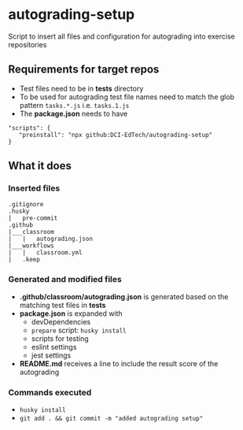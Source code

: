# autograding-setup
Script to insert all files and configuration for autograding into exercise repositories
## Requirements for target repos
- Test files need to be in **__tests__** directory
- To be used for autograding test file names need to match the glob pattern `tasks.*.js` i.e. `tasks.1.js`
- The **package.json** needs to have
```
"scripts": {
   "preinstall": "npx github:DCI-EdTech/autograding-setup"
}
```
## What it does
### Inserted files
```
.gitignore
.husky
|   pre-commit
.github
|___classroom
|   |   autograding.json
|___workflows
|   |   classroom.yml
|   .keep
```
### Generated and modified files
- **.github/classroom/autograding.json** is generated based on the matching test files in **__tests__**
- **package.json** is expanded with
  - devDependencies
  - `prepare` script: `husky install`
  - scripts for testing
  - eslint settings
  - jest settings
- **README.md** receives a line to include the result score of the autograding
### Commands executed
- `husky install`
- `git add . && git commit -m "added autograding setup"`
